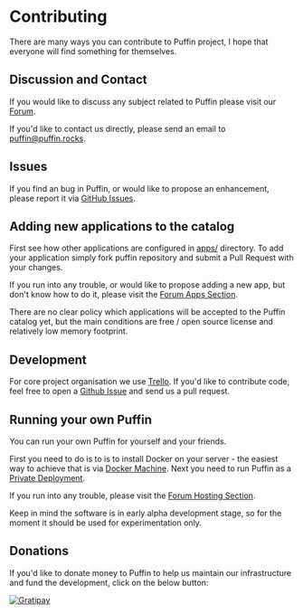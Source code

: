 # Contributing

There are many ways you can contribute to Puffin project, I hope that everyone will find something for themselves.

## Discussion and Contact

If you would like to discuss any subject related to Puffin please visit our [Forum](http://forum.puffin.rocks/).

If you'd like to contact us directly, please send an email to [puffin@puffin.rocks](mailto:puffin@puffin.rocks).

## Issues

If you find an bug in Puffin, or would like to propose an enhancement, 
please report it via [GitHub Issues](https://github.com/puffinrocks/puffin/issues).

## Adding new applications to the catalog

First see how other applications are configured in [apps/](apps/) directory. 
To add your application simply fork puffin repository and submit a Pull Request with your changes.

If you run into any trouble, or would like to propose adding a new app, but don't know how to do it, 
please visit the [Forum Apps Section](http://forum.puffin.rocks/t/apps).

There are no clear policy which applications will be accepted to the Puffin catalog yet,
but the main conditions are free / open source license and relatively low memory footprint.

## Development

For core project organisation we use [Trello](https://trello.com/b/ov1cHTtu). 
If you'd like to contribute code, feel free to open a [Github Issue](https://github.com/puffinrocks/puffin/issues) 
and send us a pull request.

## Running your own Puffin

You can run your own Puffin for yourself and your friends. 

First you need to do is to is to install Docker on your server - the easiest way to
achieve that is via [Docker Machine](README.md#docker-machine). 
Next you need to run Puffin as a [Private Deployment](README.md#private-deployment). 

If you run into any trouble, please visit the [Forum Hosting Section](http://forum.puffin.rocks/t/hosting).

Keep in mind the software is in early alpha development stage, so for the moment it should be used for 
experimentation only.

## Donations

If you'd like to donate money to Puffin to help us maintain our infrastructure and fund the development, 
click on the below button:

[![Gratipay](https://img.shields.io/gratipay/loomchild.svg)](https://gratipay.com/~loomchild/)
